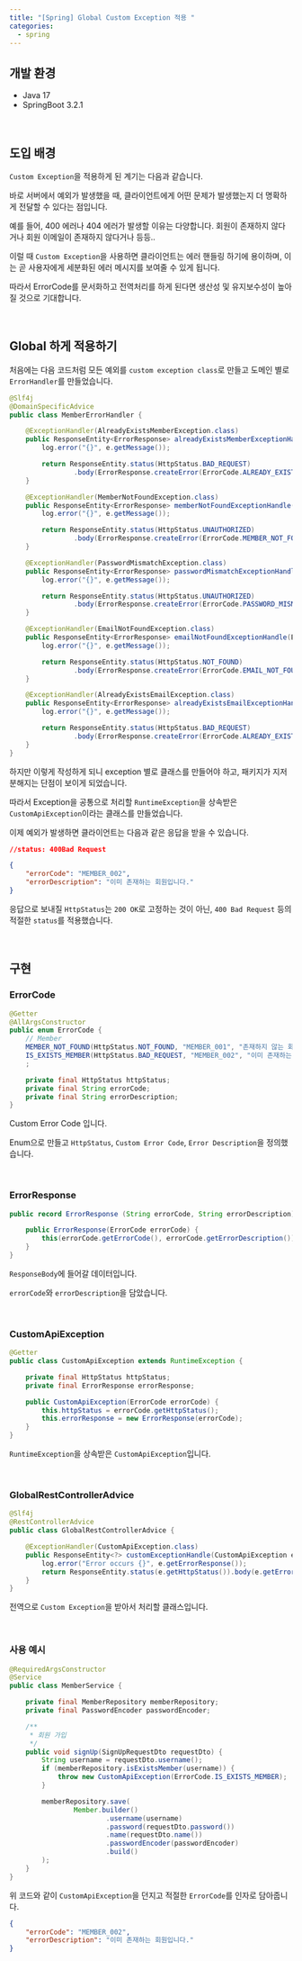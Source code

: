 ```yaml
---
title: "[Spring] Global Custom Exception 적용 "
categories:
  - spring
---
```


## 개발 환경

- Java 17
- SpringBoot 3.2.1

<br>

## 도입 배경

`Custom Exception`을 적용하게 된 계기는 다음과 같습니다.

바로 서버에서 예외가 발생했을 때, 클라이언트에게 어떤 문제가 발생했는지 더 명확하게 전달할 수 있다는 점입니다.

예를 들어, 400 에러나 404 에러가 발생할 이유는 다양합니다. 회원이 존재하지 않다거나 회원 이메일이 존재하지 않다거나 등등..

이럴 때 `Custom Exception`을 사용하면 클라이언트는 에러 핸들링 하기에 용이하며, 이는 곧 사용자에게 세분화된 에러 메시지를 보여줄 수 있게 됩니다.

따라서 ErrorCode를 문서화하고 전역처리를 하게 된다면 생산성 및 유지보수성이 높아질 것으로 기대합니다.

<br>

## Global 하게 적용하기

처음에는 다음 코드처럼 모든 예외를 `custom exception class`로 만들고 도메인 별로 `ErrorHandler`를 만들었습니다.

```java
@Slf4j
@DomainSpecificAdvice
public class MemberErrorHandler {

    @ExceptionHandler(AlreadyExistsMemberException.class)
    public ResponseEntity<ErrorResponse> alreadyExistsMemberExceptionHandle(AlreadyExistsMemberException e) {
        log.error("{}", e.getMessage());

        return ResponseEntity.status(HttpStatus.BAD_REQUEST)
                .body(ErrorResponse.createError(ErrorCode.ALREADY_EXISTS_MEMBER));
    }

    @ExceptionHandler(MemberNotFoundException.class)
    public ResponseEntity<ErrorResponse> memberNotFoundExceptionHandle(MemberNotFoundException e) {
        log.error("{}", e.getMessage());

        return ResponseEntity.status(HttpStatus.UNAUTHORIZED)
                .body(ErrorResponse.createError(ErrorCode.MEMBER_NOT_FOUND));
    }

    @ExceptionHandler(PasswordMismatchException.class)
    public ResponseEntity<ErrorResponse> passwordMismatchExceptionHandle(PasswordMismatchException e) {
        log.error("{}", e.getMessage());

        return ResponseEntity.status(HttpStatus.UNAUTHORIZED)
                .body(ErrorResponse.createError(ErrorCode.PASSWORD_MISMATCH));
    }

    @ExceptionHandler(EmailNotFoundException.class)
    public ResponseEntity<ErrorResponse> emailNotFoundExceptionHandle(EmailNotFoundException e) {
        log.error("{}", e.getMessage());

        return ResponseEntity.status(HttpStatus.NOT_FOUND)
                .body(ErrorResponse.createError(ErrorCode.EMAIL_NOT_FOUND));
    }

    @ExceptionHandler(AlreadyExistsEmailException.class)
    public ResponseEntity<ErrorResponse> alreadyExistsEmailExceptionHandle(AlreadyExistsEmailException e) {
        log.error("{}", e.getMessage());

        return ResponseEntity.status(HttpStatus.BAD_REQUEST)
                .body(ErrorResponse.createError(ErrorCode.ALREADY_EXISTS_EMAIL));
    }
}

```

하지만 이렇게 작성하게 되니 exception 별로 클래스를 만들어야 하고, 패키지가 지저분해지는 단점이 보이게 되었습니다.

따라서 Exception을 공통으로 처리할 `RuntimeException`을 상속받은 `CustomApiException`이라는 클래스를 만들었습니다.

이제 예외가 발생하면 클라이언트는 다음과 같은 응답을 받을 수 있습니다.

```json
//status: 400Bad Request

{
    "errorCode": "MEMBER_002",
    "errorDescription": "이미 존재하는 회원입니다."
}
```

응답으로 보내질 `HttpStatus`는 `200 OK`로 고정하는 것이 아닌, `400 Bad Request` 등의 적절한 `status`를 적용했습니다.

<br>

## 구현

### ErrorCode

```java
@Getter
@AllArgsConstructor
public enum ErrorCode {
    // Member
    MEMBER_NOT_FOUND(HttpStatus.NOT_FOUND, "MEMBER_001", "존재하지 않는 회원입니다."),
    IS_EXISTS_MEMBER(HttpStatus.BAD_REQUEST, "MEMBER_002", "이미 존재하는 회원입니다."),
    ;

    private final HttpStatus httpStatus;
    private final String errorCode;
    private final String errorDescription;
}
```

Custom Error Code 입니다.

Enum으로 만들고 `HttpStatus`, `Custom Error Code`, `Error Description`을 정의했습니다.

<br>

### ErrorResponse

```java
public record ErrorResponse (String errorCode, String errorDescription) {

    public ErrorResponse(ErrorCode errorCode) {
        this(errorCode.getErrorCode(), errorCode.getErrorDescription());
    }
}

```

`ResponseBody`에 들어갈 데이터입니다.

`errorCode`와 `errorDescription`을 담았습니다.

<br>

### CustomApiException

```java
@Getter
public class CustomApiException extends RuntimeException {

    private final HttpStatus httpStatus;
    private final ErrorResponse errorResponse;

    public CustomApiException(ErrorCode errorCode) {
        this.httpStatus = errorCode.getHttpStatus();
        this.errorResponse = new ErrorResponse(errorCode);
    }
}

```

`RuntimeException`을 상속받은 `CustomApiException`입니다.

<br>

### GlobalRestControllerAdvice

```java
@Slf4j
@RestControllerAdvice
public class GlobalRestControllerAdvice {

    @ExceptionHandler(CustomApiException.class)
    public ResponseEntity<?> customExceptionHandle(CustomApiException e) {
        log.error("Error occurs {}", e.getErrorResponse());
        return ResponseEntity.status(e.getHttpStatus()).body(e.getErrorResponse());
    }
}

```

전역으로 `Custom Exception`을 받아서 처리할 클래스입니다.

<br>

### 사용 예시

```java
@RequiredArgsConstructor
@Service
public class MemberService {

    private final MemberRepository memberRepository;
    private final PasswordEncoder passwordEncoder;

    /**
     * 회원 가입
     */
    public void signUp(SignUpRequestDto requestDto) {
        String username = requestDto.username();
        if (memberRepository.isExistsMember(username)) {
            throw new CustomApiException(ErrorCode.IS_EXISTS_MEMBER);
        }

        memberRepository.save(
                Member.builder()
                        .username(username)
                        .password(requestDto.password())
                        .name(requestDto.name())
                        .passwordEncoder(passwordEncoder)
                        .build()
        );
    }
}
```

위 코드와 같이 `CustomApiException`을 던지고 적절한 `ErrorCode`를 인자로 담아줍니다.

```json
{
    "errorCode": "MEMBER_002",
    "errorDescription": "이미 존재하는 회원입니다."
}
```